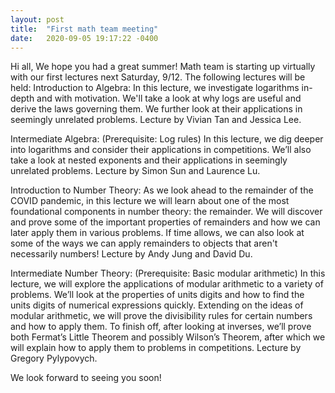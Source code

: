 ```yaml
---
layout: post
title:  "First math team meeting"
date:   2020-09-05 19:17:22 -0400
---
```

Hi all, 
We hope you had a great summer! Math team is starting up virtually with our first lectures next Saturday, 9/12. The following lectures will be held: 
Introduction to Algebra: In this lecture, we investigate logarithms in-depth and with motivation. We'll take a look at why logs are useful and derive the laws governing them. We further look at their applications in seemingly unrelated problems. 
Lecture by Vivian Tan and Jessica Lee. 

Intermediate Algebra: (Prerequisite: Log rules) In this lecture, we dig deeper into logarithms and consider their applications in competitions. We’ll also take a look at nested exponents and their applications in seemingly unrelated problems. 
Lecture by Simon Sun and Laurence Lu. 

Introduction to Number Theory: As we look ahead to the remainder of the COVID pandemic, in this lecture we will learn about one of the most foundational components in number theory: the remainder. We will discover and prove some of the important properties of remainders and how we can later apply them in various problems. If time allows, we can also look at some of the ways we can apply remainders to objects that aren't necessarily numbers! 
Lecture by Andy Jung and David Du. 

Intermediate Number Theory: (Prerequisite: Basic modular arithmetic) In this lecture, we will explore the applications of modular arithmetic to a variety of problems. We’ll look at the properties of units digits and how to find the units digits of numerical expressions quickly. Extending on the ideas of modular arithmetic, we will prove the divisibility rules for certain numbers and how to apply them. To finish off, after looking at inverses, we’ll prove both Fermat’s Little Theorem and possibly Wilson’s Theorem, after which we will explain how to apply them to problems in competitions. 
Lecture by Gregory Pylypovych. 

We look forward to seeing you soon!
